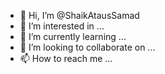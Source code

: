 - 👋 Hi, I’m @ShaikAtausSamad
- 👀 I’m interested in ...
- 🌱 I’m currently learning ...
- 💞️ I’m looking to collaborate on ...
- 📫 How to reach me ...

<!---
ShaikAtausSamad/ShaikAtausSamad is a ✨ special ✨ repository because its `README.md` (this file) appears on your GitHub profile.
You can click the Preview link to take a look at your changes.
--->
